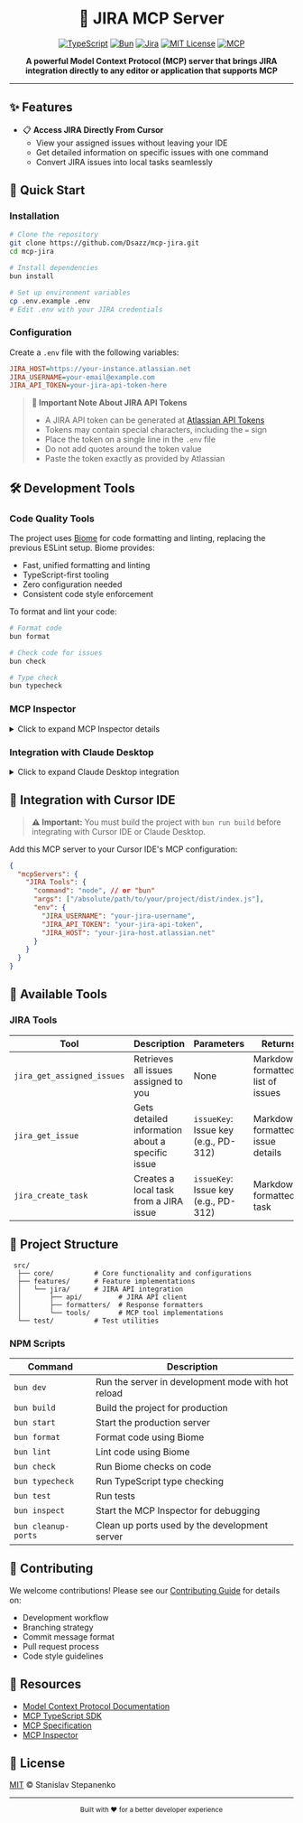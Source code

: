 <div align="center">

# 🔗 JIRA MCP Server

[![TypeScript](https://img.shields.io/badge/TypeScript-007ACC?style=for-the-badge&logo=typescript&logoColor=white)](https://www.typescriptlang.org/)
[![Bun](https://img.shields.io/badge/Bun-000000?style=for-the-badge&logo=bun&logoColor=white)](https://bun.sh/)
[![Jira](https://img.shields.io/badge/Jira-0052CC?style=for-the-badge&logo=Jira&logoColor=white)](https://www.atlassian.com/software/jira)
[![MIT License](https://img.shields.io/badge/License-MIT-green.svg?style=for-the-badge)](https://opensource.org/licenses/MIT)
[![MCP](https://img.shields.io/badge/MCP-Model_Context_Protocol-blue?style=for-the-badge)](https://modelcontextprotocol.io)

<p align="center">
  <b>A powerful Model Context Protocol (MCP) server that brings JIRA integration directly to any editor or application that supports MCP</b>
</p>

</div>

---

## ✨ Features

- 📋 **Access JIRA Directly From Cursor**
  - View your assigned issues without leaving your IDE
  - Get detailed information on specific issues with one command
  - Convert JIRA issues into local tasks seamlessly

## 🚀 Quick Start

### Installation

```bash
# Clone the repository
git clone https://github.com/Dsazz/mcp-jira.git
cd mcp-jira

# Install dependencies
bun install

# Set up environment variables
cp .env.example .env
# Edit .env with your JIRA credentials
```

### Configuration

Create a `.env` file with the following variables:

```ini
JIRA_HOST=https://your-instance.atlassian.net
JIRA_USERNAME=your-email@example.com
JIRA_API_TOKEN=your-jira-api-token-here
```

> **🔑 Important Note About JIRA API Tokens**
>
> - A JIRA API token can be generated at [Atlassian API Tokens](https://id.atlassian.com/manage-profile/security/api-tokens)
> - Tokens may contain special characters, including the `=` sign
> - Place the token on a single line in the `.env` file
> - Do not add quotes around the token value
> - Paste the token exactly as provided by Atlassian

## 🛠️ Development Tools

### Code Quality Tools

The project uses [Biome](https://biomejs.dev/) for code formatting and linting, replacing the previous ESLint setup. Biome provides:

- Fast, unified formatting and linting
- TypeScript-first tooling
- Zero configuration needed
- Consistent code style enforcement

To format and lint your code:

```bash
# Format code
bun format

# Check code for issues
bun check

# Type check
bun typecheck
```

### MCP Inspector

<details>
<summary>Click to expand MCP Inspector details</summary>

The MCP Inspector is a powerful tool for testing and debugging your MCP server.

```bash
# Run the inspector (no separate build step needed)
bun run inspect
```

The inspector automatically:

- Loads environment variables from `.env`
- Cleans up occupied ports (5175, 3002)
- Builds the project when needed
- Starts the MCP server with your configuration
- Launches the inspector UI

Visit the inspector at http://localhost:5175?proxyPort=3002

If you encounter port conflicts:

```bash
bun run cleanup-ports
```

#### Debugging with the Inspector

The inspector UI allows you to:

- View all available MCP capabilities
- Execute tools and examine responses
- Analyze the JSON communication
- Test with different parameters

For more details, see the [MCP Inspector GitHub repository](https://github.com/modelcontextprotocol/inspector).

</details>

### Integration with Claude Desktop

<details>
<summary>Click to expand Claude Desktop integration</summary>

Test your MCP server directly with Claude:

1. Build:

   ```bash
   bun run build  # You must build the project before running it
   ```

2. Configure Claude Desktop:

   ```bash
   nano ~/Library/Application\ Support/Claude/claude_desktop_config.json
   ```

3. Add the MCP configuration:

   ```json
   {
     "mcpServers": {
       "JIRA Tools": {
         "command": "node", //or "bun"
         "args": ["/absolute/path/to/your/project/dist/index.js"],
         "env": {
           "JIRA_USERNAME": "your-jira-username",
           "JIRA_API_TOKEN": "your-jira-api-token",
           "JIRA_HOST": "your-jira-host.atlassian.net"
         }
       }
     }
   }
   ```

4. Restart Claude Desktop and test with:
   ```
   What time is it right now?
   ```
   or
   ```
   Show me my assigned JIRA issues.
   ```

</details>

## 🔌 Integration with Cursor IDE

> **⚠️ Important:** You must build the project with `bun run build` before integrating with Cursor IDE or Claude Desktop.

Add this MCP server to your Cursor IDE's MCP configuration:

```json
{
  "mcpServers": {
    "JIRA Tools": {
      "command": "node", // or "bun"
      "args": ["/absolute/path/to/your/project/dist/index.js"],
      "env": {
        "JIRA_USERNAME": "your-jira-username",
        "JIRA_API_TOKEN": "your-jira-api-token",
        "JIRA_HOST": "your-jira-host.atlassian.net"
      }
    }
  }
}
```

## 🧰 Available Tools

### JIRA Tools

| Tool                       | Description                                      | Parameters                           | Returns                           |
| -------------------------- | ------------------------------------------------ | ------------------------------------ | --------------------------------- |
| `jira_get_assigned_issues` | Retrieves all issues assigned to you             | None                                 | Markdown-formatted list of issues |
| `jira_get_issue`           | Gets detailed information about a specific issue | `issueKey`: Issue key (e.g., PD-312) | Markdown-formatted issue details  |
| `jira_create_task`         | Creates a local task from a JIRA issue           | `issueKey`: Issue key (e.g., PD-312) | Markdown-formatted task           |

## 📁 Project Structure

```
 src/
  ├── core/          # Core functionality and configurations
  ├── features/      # Feature implementations
  │   └── jira/      # JIRA API integration
  │       ├── api/         # JIRA API client
  │       ├── formatters/  # Response formatters
  │       └── tools/       # MCP tool implementations
  └── test/          # Test utilities
```

### NPM Scripts

| Command             | Description                                        |
| ------------------- | -------------------------------------------------- |
| `bun dev`           | Run the server in development mode with hot reload |
| `bun build`         | Build the project for production                   |
| `bun start`         | Start the production server                        |
| `bun format`        | Format code using Biome                            |
| `bun lint`          | Lint code using Biome                              |
| `bun check`         | Run Biome checks on code                           |
| `bun typecheck`     | Run TypeScript type checking                       |
| `bun test`          | Run tests                                          |
| `bun inspect`       | Start the MCP Inspector for debugging              |
| `bun cleanup-ports` | Clean up ports used by the development server      |

## 📝 Contributing

We welcome contributions! Please see our [Contributing Guide](CONTRIBUTING.md) for details on:

- Development workflow
- Branching strategy
- Commit message format
- Pull request process
- Code style guidelines

## 📘 Resources

- [Model Context Protocol Documentation](https://modelcontextprotocol.io)
- [MCP TypeScript SDK](https://github.com/modelcontextprotocol/typescript-sdk)
- [MCP Specification](https://spec.modelcontextprotocol.io/specification/)
- [MCP Inspector](https://github.com/modelcontextprotocol/inspector)

## 📄 License

[MIT](LICENSE) © Stanislav Stepanenko

---

<div align="center">
  <sub>Built with ❤️ for a better developer experience</sub>
</div>
